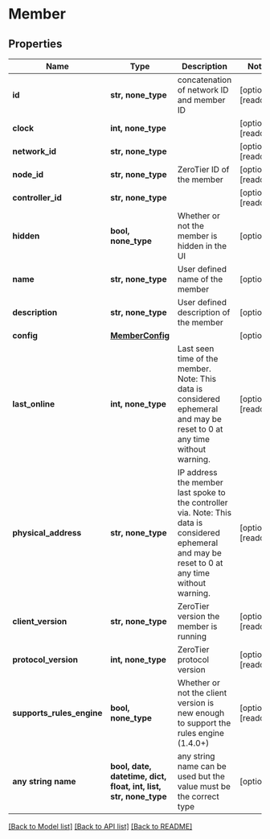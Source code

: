 # Member


## Properties
Name | Type | Description | Notes
------------ | ------------- | ------------- | -------------
**id** | **str, none_type** | concatenation of network ID and member ID | [optional] [readonly] 
**clock** | **int, none_type** |  | [optional] [readonly] 
**network_id** | **str, none_type** |  | [optional] [readonly] 
**node_id** | **str, none_type** | ZeroTier ID of the member | [optional] [readonly] 
**controller_id** | **str, none_type** |  | [optional] [readonly] 
**hidden** | **bool, none_type** | Whether or not the member is hidden in the UI | [optional] 
**name** | **str, none_type** | User defined name of the member | [optional] 
**description** | **str, none_type** | User defined description of the member | [optional] 
**config** | [**MemberConfig**](MemberConfig.md) |  | [optional] 
**last_online** | **int, none_type** | Last seen time of the member.  Note: This data is considered ephemeral and may be reset to 0 at any time without warning. | [optional] [readonly] 
**physical_address** | **str, none_type** | IP address the member last spoke to the controller via.  Note: This data is considered ephemeral and may be reset to 0 at any time without warning. | [optional] [readonly] 
**client_version** | **str, none_type** | ZeroTier version the member is running | [optional] [readonly] 
**protocol_version** | **int, none_type** | ZeroTier protocol version | [optional] [readonly] 
**supports_rules_engine** | **bool, none_type** | Whether or not the client version is new enough to support the rules engine (1.4.0+) | [optional] [readonly] 
**any string name** | **bool, date, datetime, dict, float, int, list, str, none_type** | any string name can be used but the value must be the correct type | [optional]

[[Back to Model list]](../README.md#documentation-for-models) [[Back to API list]](../README.md#documentation-for-api-endpoints) [[Back to README]](../README.md)


